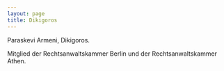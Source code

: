 ```yaml
---
layout: page
title: Dikigoros
---
```


Paraskevi Armeni, Dikigoros.

Mitglied der Rechtsanwaltskammer Berlin und der Rechtsanwaltskammer Athen.